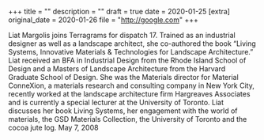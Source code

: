+++
title = ""
description = ""
draft = true
date = 2020-01-25
[extra]
original_date = 2020-01-26
file = "http://google.com"
+++

Liat Margolis joins Terragrams for dispatch 17. Trained as an industrial designer as well as a landscape architect, she co-authored the book “Living Systems, Innovative Materials & Technologies for Landscape Architecture.” Liat received an BFA in Industrial Design from the Rhode Island School of Design and a Masters of Landscape Architecture from the Harvard Graduate School of Design. She was the Materials director for Material ConneXion, a materials research and consulting company in New York City, recently worked at the landscape architecture firm Hargreaves Associates and is currently a special lecturer at the University of Toronto. Liat discusses her book Living Systems, her engagement with the world of materials, the GSD Materials Collection, the University of Toronto and the cocoa jute log. May 7, 2008
